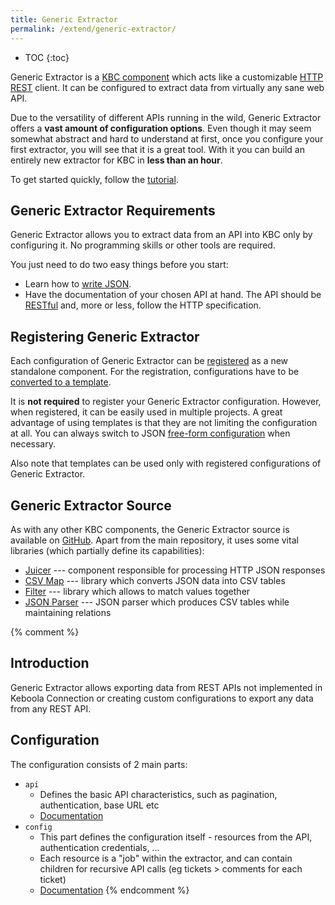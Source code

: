 ```yaml
---
title: Generic Extractor
permalink: /extend/generic-extractor/
---
```


* TOC
{:toc}

Generic Extractor is a [KBC component](/overview/) which acts like a customizable 
[HTTP REST](/extend/generic-extractor/tutorial/rest/) client. It can be configured to extract data 
from virtually any sane web API. 

Due to the versatility of different APIs running in the wild, Generic Extractor offers a **vast amount 
of configuration options**. Even though it may seem somewhat abstract and hard to understand at first, 
once you configure your first extractor, you will see that it is a great tool. With it you can build 
an entirely new extractor for KBC in **less than an hour**. 

To get started quickly, follow the [tutorial](/extend/generic-extractor/tutorial).

## Generic Extractor Requirements
Generic Extractor allows you to extract data from an API into KBC only by configuring it. 
No programming skills or other tools are required. 

You just need to do two easy things before you start: 

- Learn how to [write JSON](/extend/generic-extractor/tutorial/json/). 
- Have the documentation of your chosen API at hand. The API should be [RESTful](/extend/generic-extractor/tutorial/rest/) 
and, more or less, follow the HTTP specification. 

## Registering Generic Extractor
Each configuration of Generic Extractor can be [registered](/extend/registration/) as 
a new standalone component. For the registration, configurations have to be 
[converted to a template](/extend/generic-extractor/registration/#submission).

It is **not required** to register your Generic Extractor configuration. However, when registered, 
it can be easily used in multiple projects. A great advantage of using templates is that they
are not limiting the configuration at all. You can always switch to JSON 
[free-form configuration](/extend/generic-extractor/registration/#submission) when necessary. 

Also note that templates can be used only with registered configurations of Generic Extractor.

## Generic Extractor Source 
As with any other KBC components, the Generic Extractor source is available on 
[GitHub](https://github.com/keboola/generic-extractor/). Apart from the 
main repository, it uses some vital libraries (which partially define its capabilities):

- [Juicer](https://github.com/keboola/juicer) --- component responsible for processing HTTP JSON responses
- [CSV Map](https://github.com/keboola/php-csvmap) --- library which converts JSON data into CSV tables
- [Filter](https://github.com/keboola/php-filter) --- library which allows to match values together
- [JSON Parser](https://github.com/keboola/php-jsonparser) --- JSON parser which produces CSV tables while maintaining relations

{% comment %}
## Introduction
Generic Extractor allows exporting data from REST APIs not implemented in Keboola Connection or 
creating custom configurations to export any data from any REST API.

## Configuration
The configuration consists of 2 main parts:

- `api`
    - Defines the basic API characteristics, such as pagination, authentication, base URL etc
    - [Documentation](/extend/generic-extractor/api/)
- `config`
    - This part defines the configuration itself - resources from the API, authentication credentials, ...
    - Each resource is a "job" within the extractor, and can contain children for recursive API calls (eg tickets > comments for each ticket)
    - [Documentation](/extend/generic-extractor/config/)
{% endcomment %}